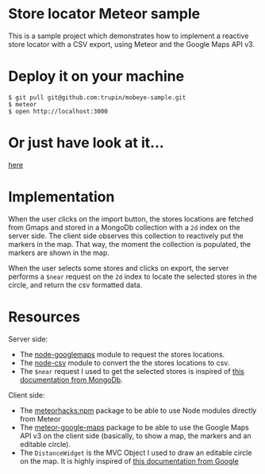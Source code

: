 # Store locator Meteor sample

This is a sample project which demonstrates how to implement a reactive store locator with a CSV export, using Meteor and the Google Maps API v3.

# Deploy it on your machine

    $ git pull git@github.com:trupin/mobeye-sample.git
    $ meteor
    $ open http://localhost:3000

# Or just have look at it...

[here](http://store-locator-sample.meteor.com)

# Implementation

When the user clicks on the import button, the stores locations are fetched from Gmaps and stored in a MongoDb collection with a `2d` index on the server side.
The client side observes this collection to reactively put the markers in the map. That way, the moment the collection is populated, the markers are shown in the map.

When the user selects some stores and clicks on export, the server performs a `$near` request on the `2d` index to locate the selected stores in the circle, and return the csv formatted data.

# Resources

Server side:
* The [node-googlemaps](https://github.com/moshen/node-googlemaps) module to request the stores locations.
* The [node-csv](https://github.com/wdavidw/node-csv) module to convert the the stores locations to csv.
* The `$near` request I used to get the selected stores is inspired of [this documentation from MongoDb](http://docs.mongodb.org/manual/reference/operator/query/near/).

Client side:
* The [meteorhacks:npm](https://github.com/meteorhacks/npm) package to be able to use Node modules directly from Meteor
* The [meteor-google-maps](https://github.com/dburles/meteor-google-maps) package to be able to use the Google Maps API v3 on the client side (basically, to show a map, the markers and an editable circle).
* The `DistanceWidget` is the MVC Object I used to draw an editable circle on the map. It is highly inspired of [this documentation from Google](https://developers.google.com/maps/articles/mvcfun)
